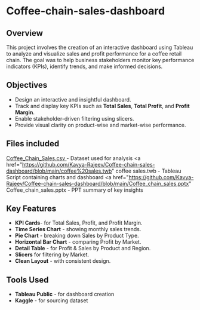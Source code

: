 # Coffee-chain-sales-dashboard

## Overview
This project involves the creation of an interactive dashboard using Tableau to analyze and visualize sales and profit performance for a coffee retail chain. 
The goal was to help business stakeholders monitor key performance indicators (KPIs), identify trends, and make informed decisions.

## Objectives
- Design an interactive and insightful dashboard.
- Track and display key KPIs such as **Total Sales**, **Total Profit**, and **Profit Margin**.
- Enable stakeholder-driven filtering using slicers.
- Provide visual clarity on product-wise and market-wise performance.

## Files included
<a href="https://github.com/Kavya-Rajeev/Coffee-chain-sales-dashboard/blob/main/Coffee_Chain_Sales%20.csv">Coffee_Chain_Sales.csv </a>- Dataset used for analysis
<a href="https://github.com/Kavya-Rajeev/Coffee-chain-sales-dashboard/blob/main/coffee%20sales.twb" coffee sales.twb </a>- Tableau Script containing charts and dashboard
<a href="https://github.com/Kavya-Rajeev/Coffee-chain-sales-dashboard/blob/main/Coffee_chain_sales.pptx" Coffee_chain_sales.pptx </a>- PPT summary of key insights

## Key Features
- **KPI Cards**- for Total Sales, Profit, and Profit Margin.
- **Time Series Chart** - showing monthly sales trends.
- **Pie Chart** - breaking down Sales by Product Type.
- **Horizontal Bar Chart** - comparing Profit by Market.
- **Detail Table** - for Profit & Sales by Product and Region.
- **Slicers** for filtering by Market.
- **Clean Layout** - with consistent design.

## Tools Used
- **Tableau Public** - for dashboard creation
- **Kaggle** - for sourcing dataset

